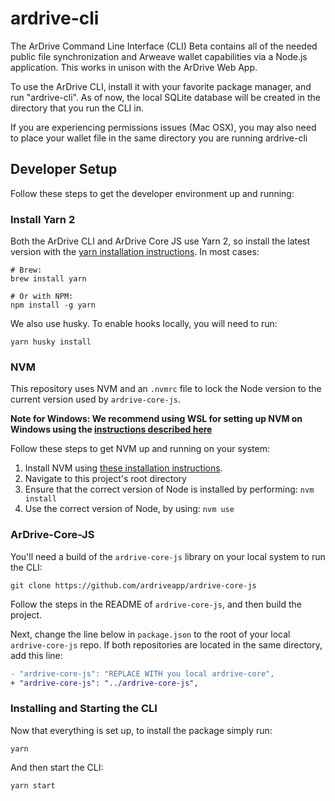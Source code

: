 # ardrive-cli

The ArDrive Command Line Interface (CLI) Beta contains all of the needed public file synchronization and Arweave wallet capabilities via a Node.js application. This works in unison with the ArDrive Web App.

To use the ArDrive CLI, install it with your favorite package manager, and run "ardrive-cli". As of now, the local SQLite database will be created in the directory that you run the CLI in.

If you are experiencing permissions issues (Mac OSX), you may also need to place your wallet file in the same directory you are running ardrive-cli

## Developer Setup

Follow these steps to get the developer environment up and running:

### Install Yarn 2

Both the ArDrive CLI and ArDrive Core JS use Yarn 2, so install the latest version with the [yarn installation instructions][yarn-install]. In most cases:

```shell
# Brew:
brew install yarn

# Or with NPM:
npm install -g yarn
```

We also use husky. To enable hooks locally, you will need to run:

```shell
yarn husky install
```

### NVM

This repository uses NVM and an `.nvmrc` file to lock the Node version to the current version used by `ardrive-core-js`.

**Note for Windows: We recommend using WSL for setting up NVM on Windows using the [instructions described here][wsl-install]**

Follow these steps to get NVM up and running on your system:

1. Install NVM using [these installation instructions][nvm-install].
2. Navigate to this project's root directory
3. Ensure that the correct version of Node is installed by performing: `nvm install`
4. Use the correct version of Node, by using: `nvm use`

### ArDrive-Core-JS

You'll need a build of the `ardrive-core-js` library on your local system to run the CLI:

```shell
git clone https://github.com/ardriveapp/ardrive-core-js
```

Follow the steps in the README of `ardrive-core-js`, and then build the project.

Next, change the line below in `package.json` to the root of your local `ardrive-core-js` repo.
If both repositories are located in the same directory, add this line:

```diff
- "ardrive-core-js": "REPLACE WITH you local ardrive-core",
+ "ardrive-core-js": "../ardrive-core-js",
```

### Installing and Starting the CLI

Now that everything is set up, to install the package simply run:

```shell
yarn
```

And then start the CLI:

```shell
yarn start
```

[yarn-install]: https://yarnpkg.com/getting-started/install
[nvm-install]: https://github.com/nvm-sh/nvm#installing-and-updating
[wsl-install]: https://code.visualstudio.com/docs/remote/wsl
